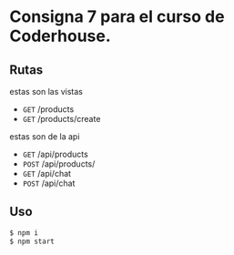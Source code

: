 # Consigna 7 para el curso de Coderhouse.

## Rutas

estas son las vistas

- `GET` /products
- `GET` /products/create

estas son de la api

- `GET` /api/products
- `POST` /api/products/
- `GET` /api/chat
- `POST` /api/chat

## Uso

```bash
$ npm i
$ npm start
```